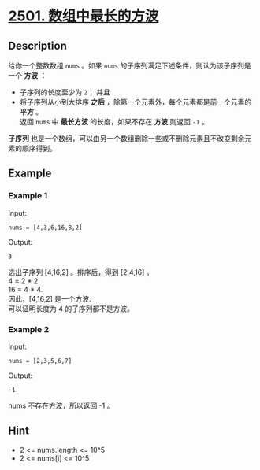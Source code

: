 # [2501. 数组中最长的方波](https://leetcode.cn/problems/longest-square-streak-in-an-array/description/)
## Description
给你一个整数数组 `nums` 。如果 `nums` 的子序列满足下述条件，则认为该子序列是一个 **方波** ：  
- 子序列的长度至少为 `2` ，并且  
- 将子序列从小到大排序 **之后** ，除第一个元素外，每个元素都是前一个元素的 **平方** 。  
返回 `nums` 中 **最长方波** 的长度，如果不存在 **方波** 则返回 `-1` 。


**子序列** 也是一个数组，可以由另一个数组删除一些或不删除元素且不改变剩余元素的顺序得到。  
## Example
### Example 1
Input:  
```
nums = [4,3,6,16,8,2]
```
Output:
```
3
```
选出子序列 [4,16,2] 。排序后，得到 [2,4,16] 。  
4 = 2 * 2.  
16 = 4 * 4.  
因此，[4,16,2] 是一个方波.  
可以证明长度为 4 的子序列都不是方波。  
### Example 2
Input:  
```
nums = [2,3,5,6,7]
```
Output:
```
-1
```
nums 不存在方波，所以返回 -1 。
## Hint
- 2 <= nums.length <= 10^5
- 2 <= nums[i] <= 10^5
